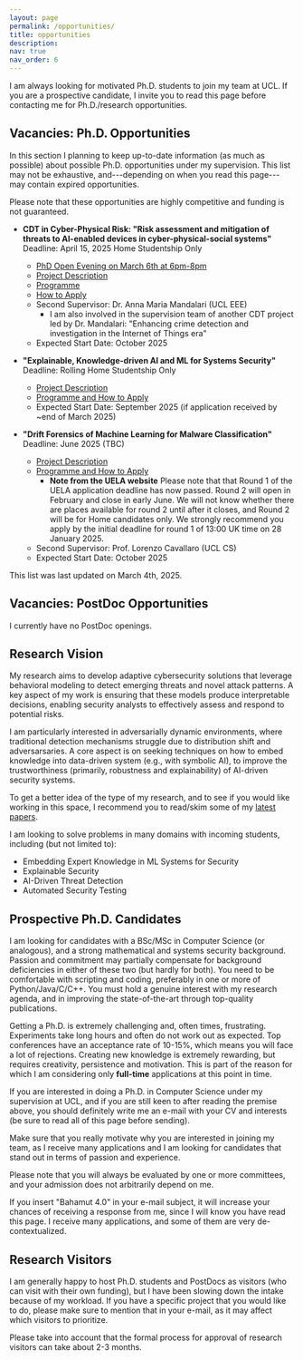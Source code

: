 ```yaml
---
layout: page
permalink: /opportunities/
title: opportunities
description: 
nav: true
nav_order: 6
---
```


I am always looking for motivated  Ph.D. students to join my team at UCL. If you are a prospective candidate, I invite you to read this page before contacting me for Ph.D./research opportunities.

## Vacancies: Ph.D. Opportunities

In this section I planning to keep up-to-date information (as much as possible) about possible Ph.D. opportunities under my supervision. This list may not be exhaustive, and---depending on when you read this page---may contain expired opportunities. 

Please note that these opportunities are highly competitive and funding is not guaranteed. 

* **CDT in Cyber-Physical Risk: "Risk assessment and mitigation of threats to AI-enabled devices in cyber-physical-social systems"** <span class="badge badge-info">Deadline: April 15, 2025</span> <span class="badge badge-warning">Home Studentship Only</span>
    * [PhD Open Evening on March 6th at 6pm-8pm](https://www.findaphd.com/phds/program/epsrc-centre-for-doctoral-training-cdt-in-cyber-physical-risk/?i274p6758)
    * [Project Description](https://www.ucl.ac.uk/security-crime-science/project-proposals)
    * [Programme](https://www.ucl.ac.uk/security-crime-science/study/postgraduate-research/epsrc-centre-doctoral-training-cyber-physical-risk)
    * [How to Apply](https://www.ucl.ac.uk/security-crime-science/how-apply-and-secure-funding)
    * Second Supervisor: Dr. Anna Maria Mandalari (UCL EEE)
        * I am also involved in the supervision team of another CDT project led by Dr. Mandalari: "Enhancing crime detection and investigation in the Internet of Things era"
    * Expected Start Date: October 2025

* **"Explainable, Knowledge-driven AI and ML for Systems Security"** <span class="badge badge-info">Deadline: Rolling</span> <span class="badge badge-warning">Home Studentship Only</span>
    * [Project Description](https://www.findaphd.com/phds/programme/ucl-s-department-of-computer-science-offers-fully-funded-home-studentships-starting-september-2025/?p6777)
    * [Programme and How to Apply](https://www.ucl.ac.uk/prospective-students/graduate/research-degrees/computer-science-4-year-programme-mphil-phd)
    * Expected Start Date: September 2025 (if application received by ~end of March 2025)

* **"Drift Forensics of Machine Learning for Malware Classification"** <span class="badge badge-info">Deadline: June 2025 (TBC)</span> 
    * [Project Description](https://ucl-epsrc-dtp.github.io/2025-26-project-catalogue/projects/2531ad1513.html)
    * [Programme and How to Apply](https://www.ucl.ac.uk/epsrc-doctoral-training/prospective-students/apply-ucl-epsrc-landscape-award-uela-studentship)
        * **Note from the UELA website** Please note that that Round 1 of the UELA application deadline has now passed. Round 2 will open in February and close in early June. We will not know whether there are places available for round 2 until after it closes, and Round 2 will be for Home candidates only. We strongly recommend you apply by the initial deadline for round 1 of 13:00 UK time on 28 January 2025.
    * Second Supervisor: Prof. Lorenzo Cavallaro (UCL CS)
    * Expected Start Date: October 2025


This list was last updated on March 4th, 2025.


## Vacancies: PostDoc Opportunities 

I currently have no PostDoc openings.

## Research Vision

My research aims to develop adaptive cybersecurity solutions that leverage behavioral modeling to detect emerging threats and novel attack patterns. A key aspect of my work is ensuring that these models produce interpretable decisions, enabling security analysts to effectively assess and respond to potential risks.

I am particularly interested in adversarially dynamic environments, where traditional detection mechanisms struggle due to distribution shift and adversarsaries. A core aspect is on seeking techniques on how to embed knowledge into data-driven system (e.g., with symbolic AI), to improve the trustworthiness (primarily, robustness and explainability) of AI-driven security systems.

To get a better idea of the type of my research, and to see if you would like working in this space, I recommend you to read/skim some of my [latest papers](/publications/).

I am looking to solve problems in many domains with incoming  students, including (but not limited to):

- Embedding Expert Knowledge in ML Systems for Security 
- Explainable Security
- AI-Driven Threat Detection
- Automated Security Testing

## Prospective Ph.D. Candidates

I am looking for candidates with a BSc/MSc in Computer Science (or analogous), and a strong mathematical and systems security background. Passion and commitment may partially compensate for background deficiencies in either of these two (but hardly for both). You need to be comfortable with scripting and coding, preferably in one or more of Python/Java/C/C++. You must hold a genuine interest with my research agenda, and in improving the state-of-the-art through top-quality publications.

Getting a Ph.D. is extremely challenging and, often times, frustrating. Experiments take long hours and often do not work out as expected. Top conferences have an acceptance rate of 10-15%, which means you will face a lot of rejections. Creating new knowledge is extremely rewarding, but requires creativity, persistence and motivation. This is part of the reason for which I am considering only **full-time** applications at this point in time.

If you are interested in doing a Ph.D. in Computer Science under my supervision at UCL, and if you are still keen to after reading the premise above, you should definitely write me an e-mail with your CV and interests (be sure to read all of this page before sending). 

Make sure that you really motivate why you are interested in joining my team, as I receive many applications and I am looking for candidates that stand out in terms of passion and experience. 

Please note that you will always be evaluated by one or more committees, and your admission does not arbitrarily depend on me. 

If you insert "Bahamut 4.0" in your e-mail subject, it will increase your chances of receiving a response from me, since I will know you have read this page. I receive many applications, and some of them are very de-contextualized. 

## Research Visitors

I am generally happy to host Ph.D. students and PostDocs as visitors (who can visit with their own funding), but I have been slowing down the intake because of my workload. If you have a specific project that you would like to do, please make sure to mention that in your e-mail, as it may affect which visitors to prioritize. 

Please take into account that the formal process for approval of research visitors can take about 2-3 months. 